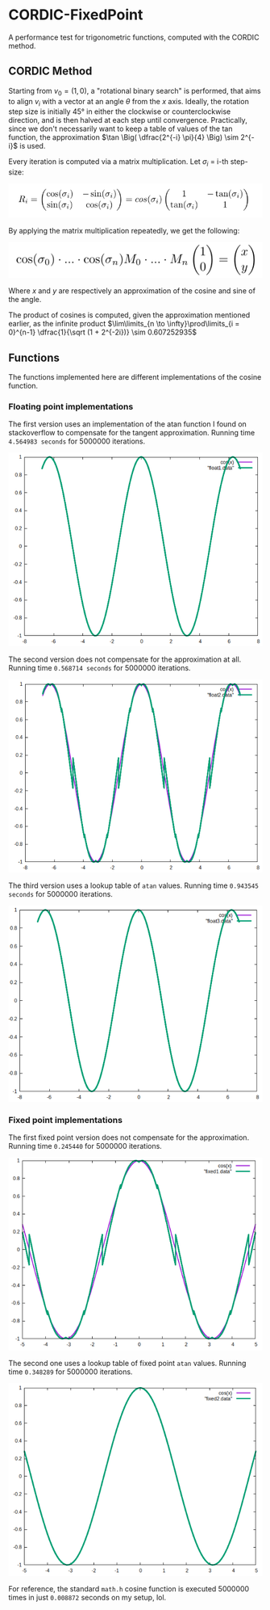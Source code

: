 # CORDIC-FixedPoint

A performance test for trigonometric functions, computed with the CORDIC method.

## CORDIC Method

Starting from $v_0 = (1,0)$, a "rotational binary search" is performed, that aims to align $v_i$ with a vector at an angle $\theta$
 from the $x$ axis. Ideally, the rotation step size is initially 45° in either the clockwise or counterclockwise direction, and is then halved at each step until convergence. Practically, since we don't necessarily want to keep a table of values of the tan function, the approximation $\tan \Big( \dfrac{2^{-i} \pi}{4}  \Big) \sim 2^{-i}$ is used. 
 
 Every iteration is computed via a matrix multiplication. Let $\sigma_i$ = i-th step-size:
  
![](https://github.com/mell-o-tron/CORDIC-FixedPoint/blob/main/Formulas/for%201.png)

By applying the matrix multiplication repeatedly, we get the following: 

![](https://github.com/mell-o-tron/CORDIC-FixedPoint/blob/main/Formulas/for%202.png)

Where $x$ and $y$ are respectively an approximation of the cosine and sine of the angle.

The product of cosines is computed, given the approximation mentioned earlier, as the infinite product $\lim\limits_{n \to \infty}\prod\limits_{i = 0}^{n-1} \dfrac{1}{\sqrt (1 + 2^{-2i})} \sim 0.607252935$ 

## Functions

The functions implemented here are different implementations of the cosine function. 

### Floating point implementations

The first version uses an implementation of the atan function I found on stackoverflow to compensate for the tangent approximation. Running time `4.564983 seconds` for 5000000 iterations.

![](https://github.com/mell-o-tron/CORDIC-FixedPoint/blob/main/float.png)


The second version does not compensate for the approximation at all. Running time `0.568714 seconds` for 5000000 iterations.


![](https://github.com/mell-o-tron/CORDIC-FixedPoint/blob/main/float_approx.png)


The third version uses a lookup table of `atan` values. Running time `0.943545 seconds` for 5000000 iterations.


![](https://github.com/mell-o-tron/CORDIC-FixedPoint/blob/main/float_lookup.png)


### Fixed point implementations

The first fixed point version does not compensate for the approximation. Running time `0.245440` for 5000000 iterations.

![](https://github.com/mell-o-tron/CORDIC-FixedPoint/blob/main/fixed_approx.png)

The second one uses a lookup table of fixed point `atan` values.  Running time `0.348289` for 5000000 iterations.

![](https://github.com/mell-o-tron/CORDIC-FixedPoint/blob/main/fixed_lookup.png)


For reference, the standard `math.h` cosine function is executed 5000000 times in just `0.008872` seconds on my setup, lol.
